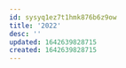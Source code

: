 ```yaml
---
id: sysyq1ez7t1hmk876b6z9ow
title: '2022'
desc: ''
updated: 1642639828715
created: 1642639828715
---
```


